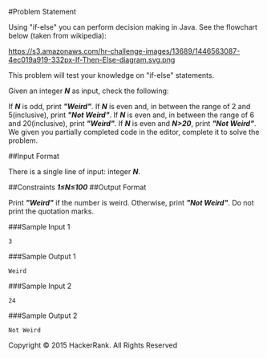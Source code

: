 #Problem Statement

Using "if-else" you can perform decision making in Java. See the flowchart below (taken from wikipedia):

https://s3.amazonaws.com/hr-challenge-images/13689/1446563087-4ec019a919-332px-If-Then-Else-diagram.svg.png

This problem will test your knowledge on "if-else" statements.

Given an integer _**N**_ as input, check the following:

If _**N**_ is odd, print _**"Weird"**_.
If _**N**_ is even and, in between the range of 2 and 5(inclusive), print _**"Not Weird"**_.
If _**N**_ is even and, in between the range of 6 and 20(inclusive), print _**"Weird"**_.
If _**N**_ is even and _**N>20**_, print _**"Not Weird"**_.
We given you partially completed code in the editor, complete it to solve the problem.

##Input Format

There is a single line of input: integer _**N**_.

##Constraints 
_**1≤N≤100**_
##Output Format

Print _**"Weird"**_ if the number is weird. Otherwise, print _**"Not Weird"**_. Do not print the quotation marks.

###Sample Input 1
```
3
```
###Sample Output 1
```
Weird
```
###Sample Input 2
```
24
```
###Sample Output 2
```
Not Weird
```
Copyright © 2015 HackerRank.
All Rights Reserved
